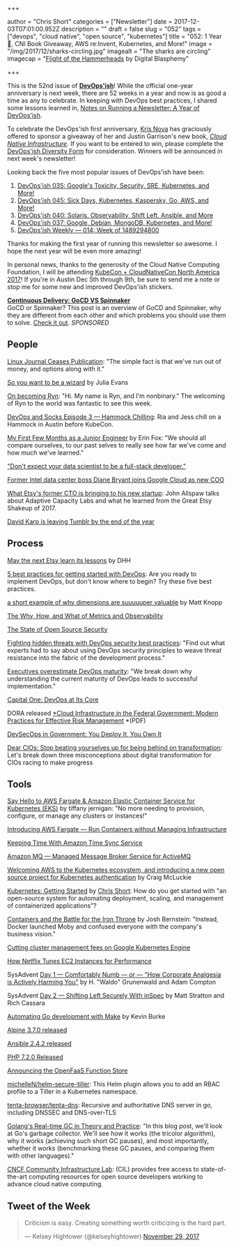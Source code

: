 +++

author = "Chris Short"
categories = ["Newsletter"]
date = 2017-12-03T07:01:00.952Z
description = ""
draft = false
slug = "052"
tags = ["devops", "cloud native", "open source", "kubernetes"]
title = "052: 1 Year 🎉, CNI Book Giveaway, AWS re:Invent, Kubernetes, and More!"
image = "/img/2017/12/sharks-circling.jpg"
imagealt = "The sharks are circling"
imagecap = "[Flight of the Hammerheads](http://digitalblasphemy.com/preview.shtml?i=hammerheads2k62) by Digital Blasphemy"

+++

This is the 52nd issue of [**DevOps'ish**](https://devopsish.com/)! While the official one-year anniversary is next week, there are 52 weeks in a year and now is as good a time as any to celebrate. In keeping with DevOps best practices, I shared some lessons learned in, [Notes on Running a Newsletter: A Year of DevOps'ish](https://chrisshort.net/notes-on-running-a-newsletter-a-year-of-devopsish/).

To celebrate the DevOps'ish first anniversary, [Kris Nova](https://www.nivenly.com/) has graciously offered to sponsor a giveaway of her and Justin Garrison's new book, [*Cloud Native Infrastructure*](http://shop.oreilly.com/product/0636920075837.do). If you want to be entered to win, please complete the [DevOps'ish Diversity Form](https://goo.gl/forms/aVCS0AVwIyLouV1p2) for consideration. Winners will be announced in next week's newsletter!

Looking back the five most popular issues of DevOps'ish have been:

1. [DevOps'ish 035: Google's Toxicity, Security, SRE, Kubernetes, and More!](/035/)
2. [DevOps'ish 045: Sick Days, Kubernetes, Kaspersky, Go, AWS, and More!](/045/)
3. [DevOps'ish 040: Solaris, Observability, Shift Left, Ansible, and More](/040/)
4. [DevOps'ish 037: Google, Debian, MongoDB, Kubernetes, and More!](/037/)
5. [DevOps'ish Weekly — 014: Week of 1489294800](/014/)

Thanks for making the first year of running this newsletter so awesome. I hope the next year will be even more amazing!

In personal news, thanks to the generosity of the Cloud Native Computing Foundation, I will be attending [KubeCon + CloudNativeCon North America 2017](http://events.linuxfoundation.org/events/kubecon-and-cloudnativecon-north-america)! If you're in Austin Dec 5th through 9th, be sure to send me a note or stop me for some new and improved DevOps'ish stickers.

[**Continuous Delivery: GoCD VS Spinnaker**](https://www.gocd.org/2017/07/10/gocd-vs-spinnaker/?utm_campaign=gocd_vs_spinnaker&utm_medium=email&utm_source=devopsish_newsletter&utm_content=gocd_vs_spinnaker&utm_term=)  
GoCD or Spinnaker? This post is an overview of GoCD and Spinnaker, why they are different from each other and which problems you should use them to solve. [Check it out](https://www.gocd.org/2017/07/10/gocd-vs-spinnaker/?utm_campaign=gocd_vs_spinnaker&utm_medium=email&utm_source=devopsish_newsletter&utm_content=gocd_vs_spinnaker&utm_term=). *SPONSORED*

## People

[Linux Journal Ceases Publication](http://www.linuxjournal.com/content/linux-journal-ceases-publication): "The simple fact is that we've run out of money, and options along with it."

[So you want to be a wizard](https://jvns.ca/blog/2017/12/01/new-zine--so-you-want-to-be-a-wizard/) by Julia Evans

[On becoming Ryn](https://ryn.works/2017/12/01/on-becoming-ryn/): "Hi. My name is Ryn, and I'm nonbinary." The welcoming of Ryn to the world was fantastic to see this week.

[DevOps and Socks Episode 3 — Hammock Chilling](https://youtu.be/VDo8VoPLgOU): Ria and Jess chill on a Hammock in Austin before KubeCon.

[My First Few Months as a Junior Engineer](https://medium.com/@erinkayfox/my-first-few-months-as-a-junior-engineer-c0155691007) by Erin Fox: "We should all compare ourselves, to our past selves to really see how far we've come and how much we've learned."

["Don't expect your data scientist to be a full-stack developer."](https://twitter.com/i/moments/937075112343371777)

[Former Intel data center boss Diane Bryant joins Google Cloud as new COO](https://www.cnbc.com/2017/11/30/former-intel-data-center-boss-diane-bryant-joins-google-cloud-as-new-coo.html)

[What Etsy's former CTO is bringing to his new startup](https://technical.ly/brooklyn/2017/11/29/john-allspaw-etsy-former-cto-adaptive-capacity-labs/): John Allspaw talks about Adaptive Capacity Labs and what he learned from the Great Etsy Shakeup of 2017.

[David Karp is leaving Tumblr by the end of the year](https://techcrunch.com/2017/11/27/david-karp-is-leaving-tumblr-by-the-end-of-the-year/?ncid=rss)

## Process

[May the next Etsy learn its lessons](https://m.signalvnoise.com/may-the-next-etsy-learn-its-lessons-af9928218114) by DHH

[5 best practices for getting started with DevOps](https://opensource.com/article/17/11/5-keys-get-started-devops): Are you ready to implement DevOps, but don't know where to begin? Try these five best practices.

[a short example of why dimensions are suuuuuper valuable](https://medium.com/@mhat/a-short-example-of-why-dimensions-are-suuuuuper-valuable-67e880055eb0) by Matt Knopp

[The Why, How, and What of Metrics and Observability](https://blog.digitalocean.com/observability-and-metrics/)

[The State of Open Source Security](https://snyk.io/stateofossecurity/?imm_mid=0f89e2&cmp=em-webops-na-na-newsltr_security_20171128)

[Fighting hidden threats with DevOps security best practices](http://www.theserverside.com/tip/Fighting-hidden-threats-with-DevOps-security-best-practices): "Find out what experts had to say about using DevOps security principles to weave threat resistance into the fabric of the development process."

[Executives overestimate DevOps maturity](http://www.zdnet.com/article/executives-overestimate-devops-maturity/): "We break down why understanding the current maturity of DevOps leads to successful implementation."

[Capital One: DevOps at Its Core](https://www.informationweek.com/devops/capital-one-devops-at-its-core/d/d-id/1330515)

DORA released [*Cloud Infrastructure in the Federal Government: Modern Practices for Effective Risk Management](https://devops-research.com/assets/federal-cloud-infrastructure.pdf) *(PDF)

[DevSecOps in Government: You Deploy It, You Own It](https://www.linkedin.com/pulse/devsecops-government-you-deploy-own-derek-e-weeks/)

[Dear CIOs: Stop beating yourselves up for being behind on transformation](https://enterprisersproject.com/article/2017/11/dear-cios-stop-beating-yourselves-being-behind-transformation): Let's break down three misconceptions about digital transformation for CIOs racing to make progress

<script async src="//pagead2.googlesyndication.com/pagead/js/adsbygoogle.js"></script>
<!-- devopsish.com Responsive -->
<ins class="adsbygoogle"
     style="display:block"
     data-ad-client="ca-pub-8972983586873269"
     data-ad-slot="4977359089"
     data-ad-format="auto"></ins>
<script>
(adsbygoogle = window.adsbygoogle || []).push({});
</script>

## Tools

[Say Hello to AWS Fargate & Amazon Elastic Container Service for Kubernetes (EKS)](https://medium.com/containers-on-aws/say-hello-to-amazon-fargate-and-amazon-elastic-container-service-for-kubernetes-66707dd14976) by tiffany jernigan: "No more needing to provision, configure, or manage any clusters or instances!"

[Introducing AWS Fargate — Run Containers without Managing Infrastructure](https://aws.amazon.com/blogs/aws/aws-fargate/)

[Keeping Time With Amazon Time Sync Service](https://aws.amazon.com/blogs/aws/keeping-time-with-amazon-time-sync-service/)

[Amazon MQ — Managed Message Broker Service for ActiveMQ](https://aws.amazon.com/blogs/aws/amazon-mq-managed-message-broker-service-for-activemq/)

[Welcoming AWS to the Kubernetes ecosystem, and introducing a new open source project for Kubernetes authentication](https://blog.heptio.com/welcoming-aws-to-the-kubernetes-ecosystem-and-introducing-a-new-open-source-project-for-kubernetes-200a6085ca6c) by Craig McLuckie

[Kubernetes: Getting Started](https://chrisshort.net/kubernetes-getting-started/) by [Chris Short](https://chrisshort.net/): How do you get started with "an open-source system for automating deployment, scaling, and management of containerized applications"?

[Containers and the Battle for the Iron Throne](https://blog.thecodeteam.com/2017/11/30/containers-battle-iron-throne/) by Josh Bernstein: "Instead, Docker launched Moby and confused everyone with the company's business vision."

[Cutting cluster management fees on Google Kubernetes Engine](https://cloudplatform.googleblog.com/2017/11/Cutting-Cluster-Management-Fees-on-Google-Kubernetes-Engine.html)

[How Netflix Tunes EC2 Instances for Performance](https://www.slideshare.net/brendangregg/how-netflix-tunes-ec2-instances-for-performance)

SysAdvent [Day 1 — Comfortably Numb — or — "How Corporate Analgesia is Actively Harming You"](https://sysadvent.blogspot.com/2017/12/day-1-comfortably-numb-or-corporate.html) by H. "Waldo" Grunenwald and Adam Compton

SysAdvent [Day 2 — Shifting Left Securely With inSpec](https://sysadvent.blogspot.com/2017/12/day-2-shifting-left-securely-with-inspec.html) by Matt Stratton and Rich Cassara

[Automating Go development with Make](https://blog.gopheracademy.com/advent-2017/make/) by Kevin Burke

[Alpine 3.7.0 released](https://alpinelinux.org/posts/Alpine-3.7.0-released.html)

[Ansible 2.4.2 released](https://github.com/ansible/ansible/blob/stable-2.4/CHANGELOG.md#242-dancing-days---2017-11-29)

[PHP 7.2.0 Released](http://php.net/archive/2017.php#id2017-11-30-1)

[Announcing the OpenFaaS Function Store](https://blog.alexellis.io/announcing-function-store/)

[michelleN/helm-secure-tiller](https://github.com/michelleN/helm-secure-tiller): This Helm plugin allows you to add an RBAC profile to a Tiller in a Kubernetes namespace.

[tenta-browser/tenta-dns](https://github.com/tenta-browser/tenta-dns): Recursive and authoritative DNS server in go, including DNSSEC and DNS-over-TLS

[Golang's Real-time GC in Theory and Practice](https://making.pusher.com/golangs-real-time-gc-in-theory-and-practice/): "In this blog post, we'll look at Go's garbage collector. We'll see how it works (the tricolor algorithm), why it works (achieving such short GC pauses), and most importantly, whether it works (benchmarking these GC pauses, and comparing them with other languages)."

[CNCF Community Infrastructure Lab](https://www.cncf.io/community/infrastructure-lab/): (CIL) provides free access to state-of-the-art computing resources for open source developers working to advance cloud native computing.

## Tweet of the Week

<blockquote class="twitter-tweet" data-lang="en"><p lang="en" dir="ltr">Criticism is easy. Creating something worth criticizing is the hard part.</p>&mdash; Kelsey Hightower (@kelseyhightower) <a href="https://twitter.com/kelseyhightower/status/935890590377697281?ref_src=twsrc%5Etfw">November 29, 2017</a></blockquote>
<script async src="https://platform.twitter.com/widgets.js" charset="utf-8"></script>